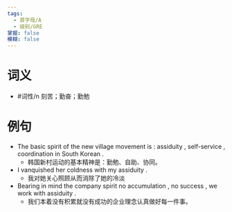 ```yaml
---
tags:
  - 首字母/A
  - 级别/GRE
掌握: false
模糊: false
---
```

# 词义
- #词性/n  刻苦；勤奋；勤勉
# 例句
- The basic spirit of the new village movement is : assiduity , self-service , coordination in South Korean .
	- 韩国新村运动的基本精神是：勤勉、自助、协同。
- I vanquished her coldness with my assiduity .
	- 我对她关心照顾从而消除了她的冷淡
- Bearing in mind the company spirit no accumulation , no success , we work with assiduity .
	- 我们本着没有积累就没有成功的企业理念认真做好每一件事。
